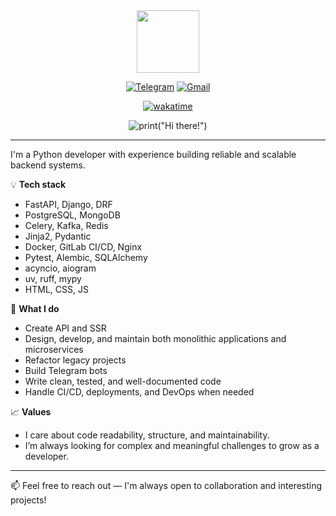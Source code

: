 <div id="header" align="center">
  <img src="https://media1.giphy.com/media/v1.Y2lkPTc5MGI3NjExYWhsM3ZqcnN0NmlvYjJrd3Rta3dnazllNWNpaDl1a3pqeHpvZTlnbyZlcD12MV9pbnRlcm5hbF9naWZfYnlfaWQmY3Q9cw/5eLDrEaRGHegx2FeF2/giphy.gif" width="100"/>

[![Telegram](https://img.shields.io/badge/-Telegram-090909?style=for-the-badge&logo=telegram&logoColor=27A0D9)](https://t.me/egorzh01)
[![Gmail](https://img.shields.io/badge/Gmail-D14836?style=for-the-badge&logo=gmail&logoColor=white)](mailto:egor2001zhukov@gmail.com)

[![wakatime](https://wakatime.com/badge/user/018b8a65-8d4e-4388-af40-80560a767e4b.svg)](https://wakatime.com/@018b8a65-8d4e-4388-af40-80560a767e4b)

<img src='https://readme-typing-svg.herokuapp.com?font=Rubik&weight=500&pause=1000&color=E6F79DFF&random=true&width=159&lines=print("Hi+there!")' alt='print("Hi there!")' />

</div>

---

I'm a Python developer with experience building reliable and scalable backend systems.

💡 **Tech stack**

- FastAPI, Django, DRF
- PostgreSQL, MongoDB
- Celery, Kafka, Redis
- Jinja2, Pydantic
- Docker, GitLab CI/CD, Nginx
- Pytest, Alembic, SQLAlchemy
- acyncio, aiogram
- uv, ruff, mypy
- HTML, CSS, JS

🔧 **What I do**

- Create API and SSR
- Design, develop, and maintain both monolithic applications and microservices
- Refactor legacy projects
- Build Telegram bots
- Write clean, tested, and well-documented code
- Handle CI/CD, deployments, and DevOps when needed

📈 **Values**

- I care about code readability, structure, and maintainability.
- I’m always looking for complex and meaningful challenges to grow as a developer.

---

📫 Feel free to reach out — I'm always open to collaboration and interesting projects!
